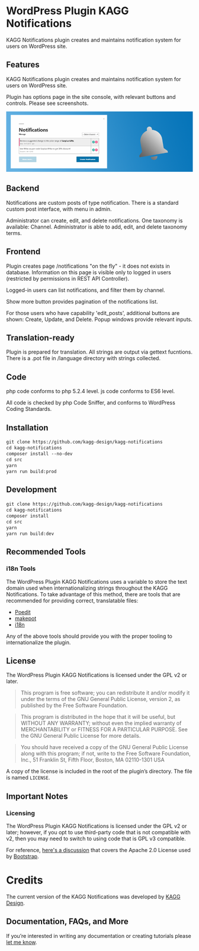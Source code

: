 # WordPress Plugin KAGG Notifications

KAGG Notifications plugin creates and maintains notification system for users on WordPress site.

## Features

KAGG Notifications plugin creates and maintains notification system for users on WordPress site.

Plugin has options page in the site console, with relevant buttons and controls. Please see screenshots.

![](./assets/banner-772x250.png)

## Backend

Notifications are custom posts of type notification. There is a standard custom post interface, with menu in admin.

Administrator can create, edit, and delete notifications. One taxonomy is available: Channel. Administrator is able to add, edit, and delete taxonomy terms.

## Frontend

Plugin creates page /notifications "on the fly" - it does not exists in database. Information on this page is visible only to logged in users (restricted by permissions in REST API Controller).

Logged-in users can list notifications, and filter them by channel.

Show more button provides pagination of the notifications list.

For those users who have capability 'edit_posts', additional buttons are shown: Create, Update, and Delete. Popup windows provide relevant inputs.

## Translation-ready

Plugin is prepared for translation. All strings are output via gettext fucntions. There is a .pot file in /language directory with strings collected.

## Code

php code conforms to php 5.2.4 level.
js code conforms to ES6 level.

All code is checked by php Code Sniffer, and conforms to WordPress Coding Standards.

## Installation

```
git clone https://github.com/kagg-design/kagg-notifications
cd kagg-notifications
composer install --no-dev
cd src
yarn
yarn run build:prod
```

## Development

```
git clone https://github.com/kagg-design/kagg-notifications
cd kagg-notifications
composer install
cd src
yarn
yarn run build:dev
```

## Recommended Tools

### i18n Tools

The WordPress Plugin KAGG Notifications uses a variable to store the text domain used when internationalizing strings throughout the KAGG Notifications. To take advantage of this method, there are tools that are recommended for providing correct, translatable files:

* [Poedit](https://poedit.net/)
* [makepot](http://i18n.svn.wordpress.org/tools/trunk/)
* [i18n](https://github.com/grappler/i18n)

Any of the above tools should provide you with the proper tooling to internationalize the plugin.

## License

The WordPress Plugin KAGG Notifications is licensed under the GPL v2 or later.

> This program is free software; you can redistribute it and/or modify it under the terms of the GNU General Public License, version 2, as published by the Free Software Foundation.

> This program is distributed in the hope that it will be useful, but WITHOUT ANY WARRANTY; without even the implied warranty of MERCHANTABILITY or FITNESS FOR A PARTICULAR PURPOSE. See the GNU General Public License for more details.

> You should have received a copy of the GNU General Public License along with this program; if not, write to the Free Software Foundation, Inc., 51 Franklin St, Fifth Floor, Boston, MA 02110-1301 USA

A copy of the license is included in the root of the plugin’s directory. The file is named `LICENSE`.

## Important Notes

### Licensing

The WordPress Plugin KAGG Notifications is licensed under the GPL v2 or later; however, if you opt to use third-party code that is not compatible with v2, then you may need to switch to using code that is GPL v3 compatible.

For reference, [here's a discussion](https://make.wordpress.org/themes/2013/03/04/licensing-note-apache-and-gpl/) that covers the Apache 2.0 License used by [Bootstrap](http://getbootstrap.com/2.3.2/).

# Credits

The current version of the KAGG Notifications was developed by [KAGG Design](https://kagg.eu/en/).

## Documentation, FAQs, and More

If you’re interested in writing any documentation or creating tutorials please [let me know](https://kagg.eu/en/).
